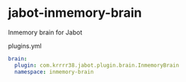 # jabot-inmemory-brain

Inmemory brain for Jabot

plugins.yml
```yml
brain:
  plugin: com.krrrr38.jabot.plugin.brain.InmemoryBrain
  namespace: inmemory-brain
```
